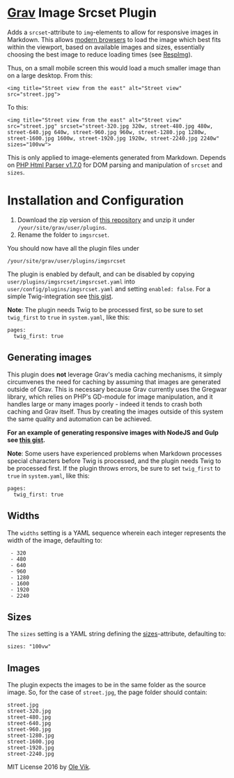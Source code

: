 # [Grav](http://getgrav.org/) Image Srcset Plugin

Adds a `srcset`-attribute to `img`-elements to allow for responsive images in Markdown. This allows [modern browsers](http://caniuse.com/#feat=srcset) to load the image which best fits within the viewport, based on available images and sizes, essentially choosing the best image to reduce loading times (see [RespImg](https://responsiveimages.org/)).

Thus, on a small mobile screen this would load a much smaller image than on a large desktop. From this:

	<img title="Street view from the east" alt="Street view" src="street.jpg">
	
To this:

	<img title="Street view from the east" alt="Street view" src="street.jpg" srcset="street-320.jpg 320w, street-480.jpg 480w, street-640.jpg 640w, street-960.jpg 960w, street-1280.jpg 1280w, street-1600.jpg 1600w, street-1920.jpg 1920w, street-2240.jpg 2240w" sizes="100vw">

This is only applied to image-elements generated from Markdown. Depends on [PHP Html Parser v1.7.0](https://github.com/paquettg/php-html-parser/) for DOM parsing and manipulation of `srcset` and `sizes`.

# Installation and Configuration

1. Download the zip version of [this repository](https://github.com/OleVik/grav-plugin-imgsrcset) and unzip it under `/your/site/grav/user/plugins`.
2. Rename the folder to `imgsrcset`.

You should now have all the plugin files under

    /your/site/grav/user/plugins/imgsrcset

The plugin is enabled by default, and can be disabled by copying `user/plugins/imgsrcset/imgsrcset.yaml` into `user/config/plugins/imgsrcset.yaml` and setting `enabled: false`. For a simple Twig-integration see [this gist](https://gist.github.com/OleVik/a7604215f127763b71bd8b8788d45cfd).

**Note**: The plugin needs Twig to be processed first, so be sure to set `twig_first` to `true` in `system.yaml`, like this:

```
pages:
  twig_first: true
```

## Generating images
This plugin does **not** leverage Grav's media caching mechanisms, it simply circumvenes the need for caching by assuming that images are generated outside of Grav. This is necessary because Grav currently uses the Gregwar library, which relies on PHP's GD-module for image manipulation, and it handles large or many images poorly - indeed it tends to crash both caching and Grav itself. Thus by creating the images outside of this system the same quality and automation can be achieved.

**For an example of generating responsive images with NodeJS and Gulp see [this gist](https://gist.github.com/OleVik/f2c8b51a7153743b13607072c27cf8d2).**

**Note**: Some users have experienced problems when Markdown processes special characters before Twig is processed, and the plugin needs Twig to be processed first. If the plugin throws errors, be sure to set `twig_first` to `true` in `system.yaml`, like this:

```
pages:
  twig_first: true
```

## Widths

The `widths` setting is a YAML sequence wherein each integer represents the width of the image, defaulting to:

	 - 320
	 - 480
	 - 640
	 - 960
	 - 1280
	 - 1600
	 - 1920
	 - 2240
	 
## Sizes

The `sizes` setting is a YAML string defining the [sizes](https://html.spec.whatwg.org/multipage/embedded-content.html#attr-img-sizes)-attribute, defaulting to:

	sizes: "100vw"

## Images

The plugin expects the images to be in the same folder as the source image. So, for the case of `street.jpg`, the page folder should contain:

	street.jpg
	street-320.jpg
	street-480.jpg
	street-640.jpg
	street-960.jpg
	street-1280.jpg
	street-1600.jpg
	street-1920.jpg
	street-2240.jpg

MIT License 2016 by [Ole Vik](http://github.com/olevik).

